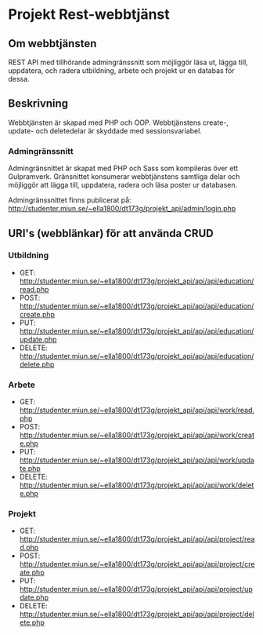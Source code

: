 # Projekt Rest-webbtjänst

## Om webbtjänsten

REST API med tillhörande admingränssnitt som möjliggör läsa ut, lägga till, uppdatera, och radera utbildning, arbete och projekt ur en databas för dessa.

## Beskrivning

Webbtjänsten är skapad med PHP och OOP. Webbtjänstens create-, update- och deletedelar är skyddade med sessionsvariabel.

### Admingränssnitt

Admingränsnittet är skapat med PHP och Sass som kompileras över ett Gulpramverk. Gränsnittet konsumerar webbtjänstens samtliga delar och möjliggör att lägga till, uppdatera, radera och läsa poster ur databasen.

Admingränssnittet finns publicerat på: http://studenter.miun.se/~ella1800/dt173g/projekt_api/admin/login.php

## URI's (webblänkar) för att använda CRUD

### Utbildning

- GET: http://studenter.miun.se/~ella1800/dt173g/projekt_api/api/api/education/read.php
- POST: http://studenter.miun.se/~ella1800/dt173g/projekt_api/api/api/education/create.php
- PUT: http://studenter.miun.se/~ella1800/dt173g/projekt_api/api/api/education/update.php
- DELETE: http://studenter.miun.se/~ella1800/dt173g/projekt_api/api/api/education/delete.php

### Arbete

- GET: http://studenter.miun.se/~ella1800/dt173g/projekt_api/api/api/work/read.php
- POST: http://studenter.miun.se/~ella1800/dt173g/projekt_api/api/api/work/create.php
- PUT: http://studenter.miun.se/~ella1800/dt173g/projekt_api/api/api/work/update.php
- DELETE: http://studenter.miun.se/~ella1800/dt173g/projekt_api/api/api/work/delete.php

### Projekt

- GET: http://studenter.miun.se/~ella1800/dt173g/projekt_api/api/api/project/read.php
- POST: http://studenter.miun.se/~ella1800/dt173g/projekt_api/api/api/project/create.php
- PUT: http://studenter.miun.se/~ella1800/dt173g/projekt_api/api/api/project/update.php
- DELETE: http://studenter.miun.se/~ella1800/dt173g/projekt_api/api/api/project/delete.php
